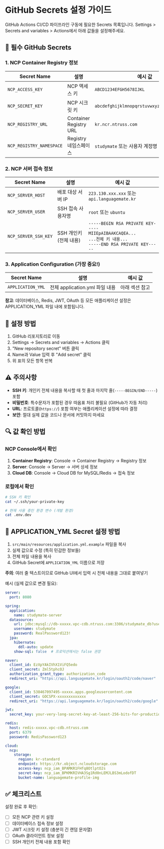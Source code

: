 # GitHub Secrets 설정 가이드

GitHub Actions CI/CD 파이프라인 구동에 필요한 Secrets 목록입니다.
Settings > Secrets and variables > Actions에서 아래 값들을 설정해주세요.

## 🔐 필수 GitHub Secrets

### 1. NCP Container Registry 정보
| Secret Name | 설명 | 예시 값 |
|------------|------|---------|
| `NCP_ACCESS_KEY` | NCP 액세스 키 | `ABCD1234EFGH5678IJKL` |
| `NCP_SECRET_KEY` | NCP 시크릿 키 | `abcdefghijklmnopqrstuvwxyz1234567890ABCD` |
| `NCP_REGISTRY_URL` | Container Registry URL | `kr.ncr.ntruss.com` |
| `NCP_REGISTRY_NAMESPACE` | Registry 네임스페이스 | `studymate` 또는 사용자 계정명 |

### 2. NCP 서버 접속 정보
| Secret Name | 설명 | 예시 값 |
|------------|------|---------|
| `NCP_SERVER_HOST` | 배포 대상 서버 IP | `223.130.xxx.xxx` 또는 `api.languagemate.kr` |
| `NCP_SERVER_USER` | SSH 접속 사용자명 | `root` 또는 `ubuntu` |
| `NCP_SERVER_SSH_KEY` | SSH 개인키 (전체 내용) | `-----BEGIN RSA PRIVATE KEY-----`<br>`MIIEpAIBAAKCAQEA...`<br>`...전체 키 내용...`<br>`-----END RSA PRIVATE KEY-----` |

### 3. Application Configuration (가장 중요!)
| Secret Name | 설명 | 예시 값 |
|------------|------|---------|
| `APPLICATION_YML` | 전체 application.yml 파일 내용 | 아래 섹션 참고 |

**참고**: 데이터베이스, Redis, JWT, OAuth 등 모든 애플리케이션 설정은 APPLICATION_YML 파일 내에 포함됩니다.

## 📝 설정 방법

1. GitHub 리포지토리로 이동
2. Settings → Secrets and variables → Actions 클릭
3. "New repository secret" 버튼 클릭
4. Name과 Value 입력 후 "Add secret" 클릭
5. 위 표의 모든 항목 반복

## ⚠️ 주의사항

- **SSH 키**: 개인키 전체 내용을 복사할 때 첫 줄과 마지막 줄(`-----BEGIN/END-----`) 포함
- **비밀번호**: 특수문자가 포함된 경우 따옴표 처리 불필요 (GitHub가 자동 처리)
- **URL**: 프로토콜(`https://`) 포함 여부는 애플리케이션 설정에 따라 결정
- **보안**: 절대 실제 값을 코드나 문서에 커밋하지 마세요

## 🔍 값 확인 방법

### NCP Console에서 확인
1. **Container Registry**: Console → Container Registry → Registry 정보
2. **Server**: Console → Server → 서버 상세 정보
3. **Cloud DB**: Console → Cloud DB for MySQL/Redis → 접속 정보

### 로컬에서 확인
```bash
# SSH 키 확인
cat ~/.ssh/your-private-key

# 현재 사용 중인 환경 변수 (개발 환경)
cat .env.dev
```

## 📄 APPLICATION_YML Secret 설정 방법

1. `src/main/resources/application.yml.example` 파일을 복사
2. 실제 값으로 수정 (특히 민감한 정보들)
3. 전체 파일 내용을 복사
4. GitHub Secret에 `APPLICATION_YML` 이름으로 저장

**주의**: 여러 줄 텍스트이므로 GitHub UI에서 입력 시 전체 내용을 그대로 붙여넣기

예시 (실제 값으로 변경 필요):
```yaml
server:
  port: 8080

spring:
  application:
    name: studymate-server
  datasource:
    url: jdbc:mysql://db-xxxxx.vpc-cdb.ntruss.com:3306/studymate_db?useSSL=false&serverTimezone=Asia/Seoul&characterEncoding=UTF-8&allowPublicKeyRetrieval=true
    username: studymate
    password: RealPassword123!
  jpa:
    hibernate:
      ddl-auto: update
    show-sql: false  # 프로덕션에서는 false 권장

naver:
  client_id: EzXpYAkIVhX1ViFQ5edo
  client_secret: Zml5tphcOJ
  authorization_grant_type: authorization_code
  redirect_uri: "https://api.languagemate.kr/login/oauth2/code/naver"

google:
  client_id: 538467097495-xxxxx.apps.googleusercontent.com
  client_secret: GOCSPX-xxxxxxxxxxxxx
  redirect_uri: "https://api.languagemate.kr/login/oauth2/code/google"

jwt:
  secret_key: your-very-long-secret-key-at-least-256-bits-for-production

redis:
  host: redis-xxxxx.vpc-cdb.ntruss.com
  port: 6379
  password: RedisPassword123

cloud:
  ncp:
    storage:
      region: kr-standard
      endpoint: https://kr.object.ncloudstorage.com
      access-key: ncp_iam_BPAMKR1FHfq8OtlptO2s
      secret-key: ncp_iam_BPKMKRIVHA3Sg1Rd0nLEMJLBS3mLodofDT
      bucket-name: languagemate-profile-img
```

## ✅ 체크리스트

설정 완료 후 확인:
- [ ] 모든 NCP 관련 키 설정
- [ ] 데이터베이스 접속 정보 설정
- [ ] JWT 시크릿 키 설정 (충분히 긴 랜덤 문자열)
- [ ] OAuth 클라이언트 정보 설정
- [ ] SSH 개인키 전체 내용 포함 확인